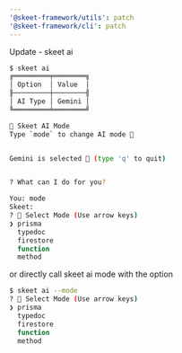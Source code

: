 ```yaml
---
'@skeet-framework/utils': patch
'@skeet-framework/cli': patch
---
```


Update - skeet ai

```bash
$ skeet ai
╔═════════╤════════╗
│ Option  │ Value  │
╟─────────┼────────╢
│ AI Type │ Gemini │
╚═════════╧════════╝

🤖 Skeet AI Mode
Type `mode` to change AI mode 🤖


Gemini is selected 🤖 (type 'q' to quit)


? What can I do for you?

You: mode
Skeet:
? 🤖 Select Mode (Use arrow keys)
❯ prisma
  typedoc
  firestore
  function
  method
```

or directly call skeet ai mode with the option

```bash
$ skeet ai --mode
? 🤖 Select Mode (Use arrow keys)
❯ prisma
  typedoc
  firestore
  function
  method
```
